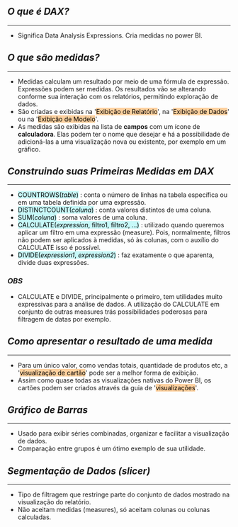 ## *O que é DAX?*
***

- Significa Data Analysis Expressions. Cria medidas no power BI.

## *O que são medidas?*
***

- Medidas calculam um resultado por meio de uma fórmula de expressão. Expressões podem ser medidas. Os resultados vão se alterando conforme sua interação com os relatórios, permitindo exploração de dados.
- São criadas e exibidas na '<mark style="background: #FFB86CA6;">Exibição de Relatório</mark>', na '<mark style="background: #FFB86CA6;">Exibição de Dados</mark>' ou na '<mark style="background: #FFB86CA6;">Exibição de Modelo</mark>'. 
- As medidas são exibidas na lista de **campos** com um ícone de **calculadora**. Elas podem ter o nome que desejar e há a possibilidade de adicioná-las a uma visualização nova ou existente, por exemplo em um gráfico.

## *Construindo suas Primeiras Medidas em DAX*
***

- <mark style="background: #ABF7F7A6;">COUNTROWS(_table_)</mark> : conta o número de linhas na tabela específica ou em uma tabela definida por uma expressão. 
- <mark style="background: #ABF7F7A6;">DISTINCTCOUNT(_coluna_)</mark> : conta valores distintos de uma coluna.
- <mark style="background: #ABF7F7A6;">SUM(_coluna_)</mark> : soma valores de uma coluna.
- <mark style="background: #ABF7F7A6;">CALCULATE(_expression_, filtro1, filtro2, ...)</mark> : utilizado quando queremos aplicar um filtro em uma expressão (measure). Pois, normalmente, filtros não podem ser aplicados à medidas, só às colunas, com o auxílio do CALCULATE isso é possível.
- <mark style="background: #ABF7F7A6;">DIVIDE(_expression1_, _expression2_)</mark> : faz exatamente o que aparenta, divide duas expressões. 
### *OBS*

- CALCULATE e DIVIDE, principalmente o primeiro, tem utilidades muito expressivas para a análise de dados. A utilização do CALCULATE em conjunto de outras measures trás possibilidades poderosas para filtragem de datas por exemplo.

## *Como apresentar o resultado de uma medida*
***

- Para um único valor, como vendas totais, quantidade de produtos etc, a '<mark style="background: #FFB86CA6;">visualização de cartão</mark>' pode ser a melhor forma de exibição. 
- Assim como quase todas as visualizações nativas do Power BI, os cartões podem ser criados através da guia de '<mark style="background: #FFB86CA6;">visualizações</mark>'.

## *Gráfico de Barras*
***

- Usado para exibir séries combinadas, organizar e facilitar a visualização de dados.
- Comparação entre grupos é um ótimo exemplo de sua utilidade.

## *Segmentação de Dados (slicer)*
***

- Tipo de filtragem que restringe parte do conjunto de dados mostrado na visualização do relatório. 
- Não aceitam medidas (measures), só aceitam colunas ou colunas calculadas.